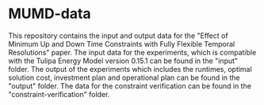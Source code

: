 # MUMD-data

This repository contains the input and output data for the "Effect of Minimum Up and Down Time Constraints with Fully Flexible Temporal Resolutions" paper. The input data for the experiments, which is compatible with the Tulipa Energy Model version 0.15.1 can be found in the "input" folder. The output of the experiments which includes the runtimes, optimal solution cost, investment plan and operational plan can be found in the "output" folder. The data for the constraint verification can be found in the "constraint-verification" folder.
